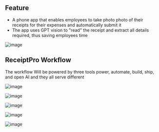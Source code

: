 

## Feature
- A phone app that enables employees to take photo photo of their receipts for their expenses and automatically submit it
- The app uses GPT vision to "read" the receipt and extract all details required, thus saving employees time


![image](https://github.com/user-attachments/assets/6a53a402-e997-48ea-ae3d-5b6f6d3a7fbd)


## ReceiptPro Workflow

The workflow Will be powered by three tools power, automate, build, ship, and open AI and they all serve different

![image](https://github.com/user-attachments/assets/8d073838-2b67-4bbc-8f7e-741b63737cfa)



![image](https://github.com/user-attachments/assets/a62b90d7-ad0f-4f4a-a1ac-d93dd9278b8e)



![image](https://github.com/user-attachments/assets/b6007a01-5f15-4b43-983d-40f0179c68bb)



![image](https://github.com/user-attachments/assets/851d7bf2-a011-4ea8-b3f7-5f6bb53ee906)




![image](https://github.com/user-attachments/assets/78848a84-ccbf-4710-b67b-aeae9433d3c9)







